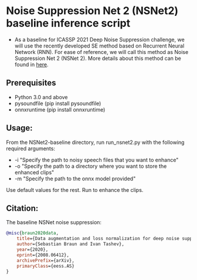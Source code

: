 # Noise Suppression Net 2 (NSNet2) baseline inference script

* As a baseline for ICASSP 2021 Deep Noise Suppression challenge, we will use the recently developed SE method based on Recurrent Neural Network (RNN). For ease of reference, we will call this method as Noise Suppression Net 2 (NSNet 2). More details about this method can be found in [here](https://arxiv.org/abs/2008.06412).


## Prerequisites
- Python 3.0 and above
- pysoundfile (pip install pysoundfile)
- onnxruntime (pip install onnxruntime)

## Usage:
From the NSNet2-baseline directory, run run_nsnet2.py with the following required arguments:
- -i "Specify the path to noisy speech files that you want to enhance"
- -o "Specify the path to a directory where you want to store the enhanced clips"
- -m "Specify the path to the onnx model provided"

Use default values for the rest. Run to enhance the clips.


## Citation:
The baseline NSNet noise suppression:<br />  
```BibTex
@misc{braun2020data,
    title={Data augmentation and loss normalization for deep noise suppression},
    author={Sebastian Braun and Ivan Tashev},
    year={2020},
    eprint={2008.06412},
    archivePrefix={arXiv},
    primaryClass={eess.AS}
}
```

